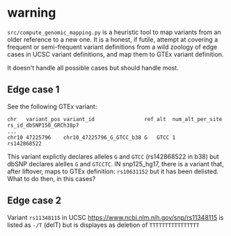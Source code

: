 # warning

`src/compute_genomic_mapping.py` is a heuristic tool to map variants from an older reference to a new one.
It is a honest, if futile, attempt at covering a frequent or semi-frequent variant definitions
from a wild zoology of edge cases in UCSC variant definitions,
and map them to GTEx variant definition.

It doesn't handle all possible cases but should handle most.

## Edge case 1
See the following GTEx variant:

```
chr   variant_pos variant_id                ref alt  num_alt_per_site	rs_id_dbSNP150_GRCh38p7
...
chr10 47225796    chr10_47225796_G_GTCC_b38 G   GTCC 1                  rs142868522

```  

This variant explictly declares alleles `G` and `GTCC` (rs142868522 in b38) 
but dbSNP declares alelles `G` and `GTCCTC`.
IN snp125_hg17, there is a variant that, after liftover, maps to GTEx definition: `rs10631152`
but it has been delisted. What to do then, in this cases?

## Edge case 2

Variant `rs11348115` in UCSC https://www.ncbi.nlm.nih.gov/snp/rs11348115
is listed as `-/T` (delT) but is displayes as deletion of `TTTTTTTTTTTTTTTT`
